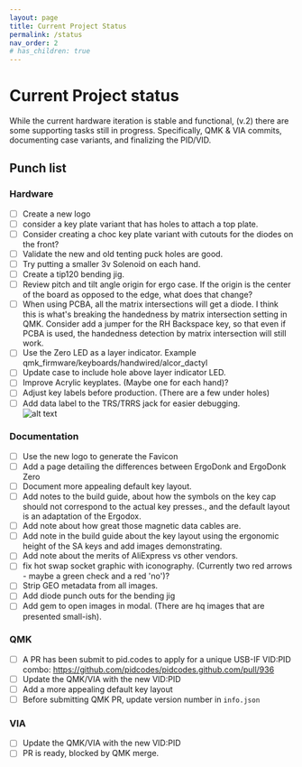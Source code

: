 ```yaml
---
layout: page
title: Current Project Status
permalink: /status
nav_order: 2
# has_children: true
---
```


# Current Project status

While the current hardware iteration is stable and functional, (v.2) there are some supporting tasks still in progress. Specifically, QMK & VIA commits, documenting case variants, and finalizing the PID/VID.

## Punch list

### Hardware
* [ ] Create a new logo
* [ ] consider a key plate variant that has holes to attach a top plate. 
* [ ] Consider creating a choc key plate variant with cutouts for the diodes on the front?
* [ ] Validate the new and old tenting puck holes are good.
* [ ] Try putting a smaller 3v Solenoid on each hand.
* [ ] Create a tip120 bending jig.
* [ ] Review pitch and tilt angle origin for ergo case. If the origin is the center of the board as opposed to the edge, what does that change?
* [ ] When using PCBA, all the matrix intersections will get a diode. I think this is what's breaking the handedness by matrix intersection setting in QMK. Consider add a jumper for the RH Backspace key, so that even if PCBA is used, the handedness detection by matrix intersection will still work.
* [ ] Use the Zero LED as a layer indicator. Example qmk_firmware/keyboards/handwired/alcor_dactyl
* [ ] Update case to include hole above layer indicator LED. 
* [ ] Improve Acrylic keyplates. (Maybe one for each hand)?
* [ ] Adjust key labels before production. (There are a few under holes)
* [ ] Add data label to the TRS/TRRS jack for easier debugging. <br>![alt text](/images/build_guide/labeled_data_jack.png)

### Documentation
* [ ] Use the new logo to generate the Favicon
* [ ] Add a page detailing the differences between ErgoDonk and ErgoDonk Zero
* [ ] Document more appealing default key layout.
* [ ] Add notes to the build guide, about how the symbols on the key cap should not correspond to the actual key presses., and the default layout is an adaptation of the Ergodox.
* [ ] Add note about how great those magnetic data cables are.
* [ ] Add note in the build guide about the key layout using the ergonomic height of the SA keys and add images demonstrating. 
* [ ] Add note about the merits of AliExpress vs other vendors.
* [ ] fix hot swap socket graphic with iconography. (Currently two red arrows - maybe a green check and a red 'no')?
* [ ] Strip GEO metadata from all images.
* [ ] Add diode punch outs for the bending jig
* [ ] Add gem to open images in modal. (There are hq images that are presented small-ish).
  
### QMK 
* [ ] A PR has been submit to pid.codes to apply for a unique USB-IF VID:PID combo: https://github.com/pidcodes/pidcodes.github.com/pull/936
* [ ] Update the QMK/VIA with the new VID:PID
* [ ] Add a more appealing default key layout
* [ ] Before submitting QMK PR, update version number in `info.json`

### VIA
* [ ] Update the QMK/VIA with the new VID:PID
* [ ] PR is ready, blocked by QMK merge.
